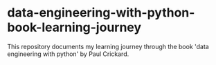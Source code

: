 # data-engineering-with-python-book-learning-journey
This repository documents my learning journey through the book 'data engineering with python' by Paul Crickard.
